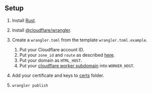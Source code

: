<!--
Copyright 2021 Google LLC

Licensed under the Apache License, Version 2.0 (the "License");
you may not use this file except in compliance with the License.
You may obtain a copy of the License at

    https://www.apache.org/licenses/LICENSE-2.0

Unless required by applicable law or agreed to in writing, software
distributed under the License is distributed on an "AS IS" BASIS,
WITHOUT WARRANTIES OR CONDITIONS OF ANY KIND, either express or implied.
See the License for the specific language governing permissions and
limitations under the License.
-->

## Setup

1. Install [Rust](https://www.rust-lang.org/tools/install).
1. Install [@cloudflare/wrangler](https://github.com/cloudflare/wrangler).
1. Create a `wrangler.toml` from the template `wrangler.toml.example`.
   1. Put your Cloudflare account ID.
   1. Put your `zone_id` and `route` as described
      [here](https://developers.cloudflare.com/workers/get-started/guide#optional-configure-for-deploying-to-a-registered-domain).
   1. Put your domain as `HTML_HOST`.
   1. Put your
      [cloudflare worker subdomain](https://developers.cloudflare.com/workers/get-started/guide#1-sign-up-for-a-workers-account)
      into `WORKER_HOST`.

1. Add your certificate and keys to [certs](./certs) folder.
1. `wrangler publish`

